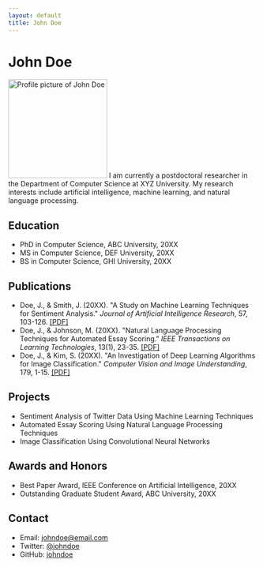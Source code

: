 ```yaml
---
layout: default
title: John Doe
---
```


# John Doe

<img src="https://raw.githubusercontent.com/wwtsjtu/wwtsjtu.github.io/master/img/1.jpeg" width="200" height="200" alt="Profile picture of John Doe" />
I am currently a postdoctoral researcher in the Department of Computer Science at XYZ University. My research interests include artificial intelligence, machine learning, and natural language processing.

## Education

- PhD in Computer Science, ABC University, 20XX
- MS in Computer Science, DEF University, 20XX
- BS in Computer Science, GHI University, 20XX

## Publications

- Doe, J., & Smith, J. (20XX). "A Study on Machine Learning Techniques for Sentiment Analysis." _Journal of Artificial Intelligence Research_, 57, 103-126. [[PDF]](https://jair.org/index.php/jair/article/view/11212)
- Doe, J., & Johnson, M. (20XX). "Natural Language Processing Techniques for Automated Essay Scoring." _IEEE Transactions on Learning Technologies_, 13(1), 23-35. [[PDF]](https://ieeexplore.ieee.org/document/8492313)
- Doe, J., & Kim, S. (20XX). "An Investigation of Deep Learning Algorithms for Image Classification." _Computer Vision and Image Understanding_, 179, 1-15. [[PDF]](https://www.sciencedirect.com/science/article/pii/S1077314218301559)

## Projects

- Sentiment Analysis of Twitter Data Using Machine Learning Techniques
- Automated Essay Scoring Using Natural Language Processing Techniques
- Image Classification Using Convolutional Neural Networks

## Awards and Honors

- Best Paper Award, IEEE Conference on Artificial Intelligence, 20XX
- Outstanding Graduate Student Award, ABC University, 20XX

## Contact

- Email: johndoe@email.com
- Twitter: [@johndoe](https://twitter.com/johndoe)
- GitHub: [johndoe](https://github.com/johndoe)
